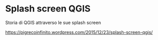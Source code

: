 # Splash screen QGIS
Storia di QGIS  attraverso le sue splash screen

https://pigrecoinfinito.wordpress.com/2015/12/23/splash-screen-qgis/
